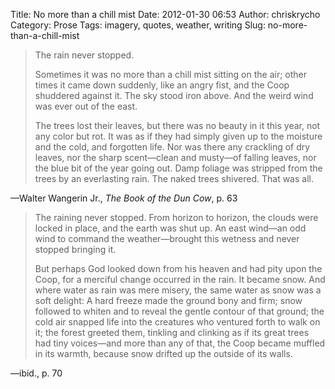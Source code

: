 Title: No more than a chill mist
Date: 2012-01-30 06:53
Author: chriskrycho
Category: Prose
Tags: imagery, quotes, weather, writing
Slug: no-more-than-a-chill-mist

> The rain never stopped.
>
> Sometimes it was no more than a chill mist sitting on the air; other
> times it came down suddenly, like an angry fist, and the Coop
> shuddered against it. The sky stood iron above. And the weird wind was
> ever out of the east.
>
> The trees lost their leaves, but there was no beauty in it this year,
> not any color but rot. It was as if they had simply given up to the
> moisture and the cold, and forgotten life. Nor was there any crackling
> of dry leaves, nor the sharp scent—clean and musty—of falling leaves,
> nor the blue bit of the year going out. Damp foliage was stripped from
> the trees by an everlasting rain. The naked trees shivered. That was
> all.

—Walter Wangerin Jr., <cite>The Book of the Dun Cow</cite>, p. 63

> The raining never stopped. From horizon to horizon, the clouds were
> locked in place, and the earth was shut up. An east wind—an odd wind
> to command the weather—brought this wetness and never stopped bringing
> it.
>
> But perhaps God looked down from his heaven and had pity upon the
> Coop, for a merciful change occurred in the rain. It became snow. And
> where water as rain was mere misery, the same water as snow was a soft
> delight: A hard freeze made the ground bony and firm; snow followed to
> whiten and to reveal the gentle contour of that ground; the cold air
> snapped life into the creatures who ventured forth to walk on it; the
> forest greeted them, tinkling and clinking as if its great trees had
> tiny voices—and more than any of that, the Coop became muffled in its
> warmth, because snow drifted up the outside of its walls.

—ibid., p. 70
